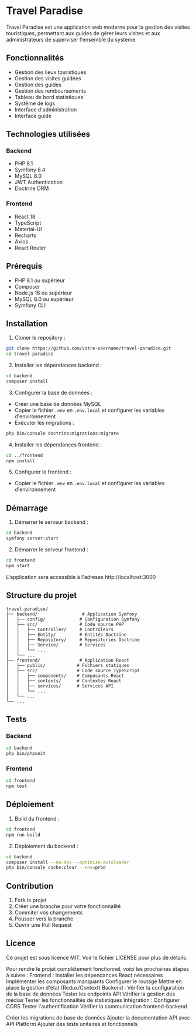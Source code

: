 # Travel Paradise

Travel Paradise est une application web moderne pour la gestion des visites touristiques, permettant aux guides de gérer leurs visites et aux administrateurs de superviser l'ensemble du système.

## Fonctionnalités

- Gestion des lieux touristiques
- Gestion des visites guidées
- Gestion des guides
- Gestion des remboursements
- Tableau de bord statistiques
- Système de logs
- Interface d'administration
- Interface guide

## Technologies utilisées

### Backend
- PHP 8.1
- Symfony 6.4
- MySQL 8.0
- JWT Authentication
- Doctrine ORM

### Frontend
- React 18
- TypeScript
- Material-UI
- Recharts
- Axios
- React Router

## Prérequis

- PHP 8.1 ou supérieur
- Composer
- Node.js 16 ou supérieur
- MySQL 8.0 ou supérieur
- Symfony CLI

## Installation

1. Cloner le repository :
```bash
git clone https://github.com/votre-username/travel-paradise.git
cd travel-paradise
```

2. Installer les dépendances backend :
```bash
cd backend
composer install
```

3. Configurer la base de données :
- Créer une base de données MySQL
- Copier le fichier `.env` en `.env.local` et configurer les variables d'environnement
- Exécuter les migrations :
```bash
php bin/console doctrine:migrations:migrate
```

4. Installer les dépendances frontend :
```bash
cd ../frontend
npm install
```

5. Configurer le frontend :
- Copier le fichier `.env` en `.env.local` et configurer les variables d'environnement

## Démarrage

1. Démarrer le serveur backend :
```bash
cd backend
symfony server:start
```

2. Démarrer le serveur frontend :
```bash
cd frontend
npm start
```

L'application sera accessible à l'adresse http://localhost:3000

## Structure du projet

```
travel-paradise/
├── backend/                 # Application Symfony
│   ├── config/             # Configuration Symfony
│   ├── src/                # Code source PHP
│   │   ├── Controller/     # Contrôleurs
│   │   ├── Entity/         # Entités Doctrine
│   │   ├── Repository/     # Repositories Doctrine
│   │   ├── Service/        # Services
│   │   └── ...
│   └── ...
├── frontend/               # Application React
│   ├── public/            # Fichiers statiques
│   ├── src/               # Code source TypeScript
│   │   ├── components/    # Composants React
│   │   ├── contexts/      # Contextes React
│   │   ├── services/      # Services API
│   │   └── ...
│   └── ...
└── ...
```

## Tests

### Backend
```bash
cd backend
php bin/phpunit
```

### Frontend
```bash
cd frontend
npm test
```

## Déploiement

1. Build du frontend :
```bash
cd frontend
npm run build
```

2. Déploiement du backend :
```bash
cd backend
composer install --no-dev --optimize-autoloader
php bin/console cache:clear --env=prod
```

## Contribution

1. Fork le projet
2. Créer une branche pour votre fonctionnalité
3. Commiter vos changements
4. Pousser vers la branche
5. Ouvrir une Pull Request

## Licence

Ce projet est sous licence MIT. Voir le fichier LICENSE pour plus de détails.

Pour rendre le projet complètement fonctionnel, voici les prochaines étapes à suivre :
Frontend :
Installer les dépendances React nécessaires
Implémenter les composants manquants
Configurer le routage
Mettre en place la gestion d'état (Redux/Context)
Backend :
Vérifier la configuration de la base de données
Tester les endpoints API
Vérifier la gestion des médias
Tester les fonctionnalités de statistiques
Intégration :
Configurer CORS
Tester l'authentification
Vérifier la communication frontend-backend

Créer les migrations de base de données
Ajouter la documentation API avec API Platform
Ajouter des tests unitaires et fonctionnels